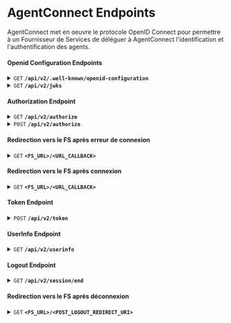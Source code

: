 # AgentConnect Endpoints

AgentConnect met en oeuvre le protocole OpenID Connect pour permettre à un Fournisseur de Services de déléguer à AgentConnect l'identification et l'authentification des agents.

#### Openid Configuration Endpoints

<details>
 <summary><code>GET</code> <code><b>/api/v2/.well-known/openid-configuration</b></code> </summary>

##### Description

Implémente la requête de `Provider Configuration`

https://openid.net/specs/openid-connect-discovery-1_0.html#ProviderConfigurationRequest

##### Paramètres

> Aucun

##### Réponses

> | code http     | content-type                      |réponse                                                            |
> |---------------|-----------------------------------|---------------------------------------------------------------------|
> | `200`       | `application/json;charset=utf-8`        | Document JSON décrivant la configuration d'AgentConnect |

##### Exemple d'appel

> ```
> GET /api/v2/.well-known/openid-configuration HTTP/1.1
> Host: fca.integ01.dev-agentconnect.fr
> ```

Configuration AgentConnect sur l'environnement d'intégration: 

https://fca.integ01.dev-agentconnect.fr/api/v2/.well-known/openid-configuration

</details>

<details>
 <summary><code>GET</code> <code><b>/api/v2/jwks</b></code> </summary>

##### Description

Liste les clés de signature utilisées par AgentConnect

##### Paramètres

> Aucun

> | code http     | content-type                      |réponse                                                            |
> |---------------|-----------------------------------|---------------------------------------------------------------------|
> | `200`       | `application/json;charset=utf-8`        | Document JSON décrivant les clés de signature d'AgentConnect |

##### Exemple d'appel

> ```
> GET /api/v2/jwks HTTP/1.1
> Host: fca.integ01.dev-agentconnect.fr
> ```

Clés AgentConnect sur l'environnement d'intégration: 

https://fca.integ01.dev-agentconnect.fr/api/v2/jwks

</details>

#### Authorization Endpoint

<details>
 <summary><code>GET</code> <code><b>/api/v2/authorize</b></code> </summary>

##### Description

Implémente le `Authorization Endpoint` de Openid Connect:

https://openid.net/specs/openid-connect-core-1_0.html#AuthorizationEndpoint

##### Paramètres

> | nom | requis/optionnel | type de données | description |
> |--------|-----------|----------------|------------------------------------------------------|
> | `response_type` | requis | string | `code` |
> | `client_id` | requis | string | `<CLIENT_ID>` Identifiant du FS, communiqué lors de son inscription auprès de AC |
> | `redirect_uri` | requis | string |` <FS_URL>%2F<URL_CALLBACK>` Url de retour vers le FS (encodée), communiquée lors de son inscription auprès de AC |
> | `acr_values` | requis | string | `eidas1` AgentConnect ne garantie que le niveau faible d'eIDAS |
> | `scope` | requis | string | `<SCOPES>` Liste des scopes demandés séparés par des espaces (%20 au format unicode dans l'URL) ou des '+' |
> | `claims` | optionnel | string | `<CLAIMS>` Objet JSON encodé décrivant les claims demandés ([Voir spécification Openid Connect](https://openid.net/specs/openid-connect-core-1_0.html#ClaimsParameter)) |
> | `state` | requis | string (minimum 32 caractères) | `<STATE>` Champ obligatoire, généré aléatoirement par le FS, que AC renvoie tel quel dans la redirection qui suit l'authentification, pour être ensuite vérifié par le FS. Il est utilisé afin d’empêcher l’exploitation de failles CSRF |
> | `nonce` | requis | string (minimum 32 caractères) | `<NONCE>` Champ obligatoire, généré aléatoirement par le FS que FC renvoie tel quel dans la réponse à l'appel au `Token Endpoint`, pour être ensuite vérifié par le FS. Il est utilisé pour empêcher les attaques par rejeu |
> | `prompt` | optionnel | string | `login` si le FS veut forcer la reauthentification au FI. Par défaut, le FI réutilisera une session existante sans demander une reconnexion. (Single Sign-On côté FI) |

##### Réponses

> | code http     | content-type                      |réponse                                                            |
> |---------------|-----------------------------------|---------------------------------------------------------------------|
> | `303` (succès)        | `text/html;charset=UTF-8`        | Redirection vers la page de recherche des FI `/api/v2/interaction/{interactionHash}` où {interactionHash} est un hash lié à la session de l'usager |
> | `303` (erreur) | `text/html;charset=UTF-8`        | [Redirection vers le FS après erreur de connexion](#redirection-vers-le-fs-après-erreur-de-connexion) |
> | `400` (mauvais format)| `text/html;charset=UTF-8`        | La page d'erreur avec code `Y000400` est affichée en cas de mauvais format |

##### Exemple d'appel

> ```
> GET /api/v2/authorize?response_type=code&prompt=login&acr_values=eidas1&
> scope=openid+uid+given_name+usual_name+email&
> claims=%7B%22id_token%22%3A%7B%22amr%22%3A%7B%22essential%22%3Atrue%7D%7D%7D&
> client_id=6925fb8143c76eded44d32b40c0cb1006065f7f003de52712b78985704f39950&
> redirect_uri=https%3A%2F%2Ffsa1v2.integ01.dev-agentconnect.fr%2Foidc-callback&
> state=9ed67ae42fdc5d0a6867a5425a284745f4f73ce8b6edf76e453487aa1b73cc89&
> nonce=7db9b35458f2288bade947791f1c8fa2d02954f8eb7d9909dc68784f7c4aea29 HTTP/1.1
> Host: fca.integ01.dev-agentconnect.fr
> ```

</details>

<details>
 <summary><code>POST</code> <code><b>/api/v2/authorize</b></code> </summary>

##### Description

Implémente le `Authorization Endpoint` de Openid Connect:

https://openid.net/specs/openid-connect-core-1_0.html#AuthorizationEndpoint

##### Entête

> | nom | requis/optionnel | valeur |
> |----------------|--------|-------------------------------------|
> | `Content-Type` | requis | `application/x-www-form-urlencoded` |

##### Body

> | nom | requis/optionnel | type de données | description |
> |--------|-----------|----------------|------------------------------------------------------|
> | `response_type` | requis | string | `code` |
> | `client_id` | requis | string | `<CLIENT_ID>` Identifiant du FS, communiqué lors de son inscription auprès de AC |
> | `redirect_uri` | requis | string |`<FS_URL>%2F<URL_CALLBACK>` Url de retour vers le FS (encodée), communiquée lors de son inscription auprès de AC |
> | `acr_values` | requis | string | `eidas1` AgentConnect ne garantie que le niveau faible d'eIDAS |
> | `scope` | requis | string | `<SCOPES>` Liste des scopes demandés séparés par des espaces (%20 au format unicode dans l'URL) ou des '+' |
> | `claims` | optionnel | string | `<CLAIMS>` Objet JSON encodé décrivant les claims demandés ([Voir spécification Openid Connect](https://openid.net/specs/openid-connect-core-1_0.html#ClaimsParameter)) |
> | `state` | requis | string (minimum 32 caractères) | `<STATE>` Champ obligatoire, généré aléatoirement par le FS, que AC renvoie tel quel dans la redirection qui suit l'authentification, pour être ensuite vérifié par le FS. Il est utilisé afin d’empêcher l’exploitation de failles CSRF |
> | `nonce` | requis | string (minimum 32 caractères) | `<NONCE>` Champ obligatoire, généré aléatoirement par le FS que FC renvoie tel quel dans la réponse à l'appel au `Token Endpoint`, pour être ensuite vérifié par le FS. Il est utilisé pour empêcher les attaques par rejeu |
> | `prompt` | optionnel | string | `login` si le FS veut forcer la reauthentification au FI. Par défaut, le FI réutilisera une session existante sans demander une reconnexion. (Single Sign-On côté FI) |

##### Réponses

> | code http     | content-type                      |réponse                                                            |
> |---------------|-----------------------------------|---------------------------------------------------------------------|
> | `303` (succès)        | `text/html;charset=UTF-8`        | Redirection vers la page de recherche des FI `/api/v2/interaction/{interactionHash}` où {interactionHash} est un hash lié à la session de l'usager |
> | `303` (erreur) | `text/html;charset=UTF-8`        | [Redirection vers le FS après erreur de connexion](#redirection-vers-le-fs-après-erreur-de-connexion) |
> | `400` (mauvais format)| `text/html;charset=UTF-8`        | La page d'erreur avec code `Y000400` est affichée en cas de mauvais format |

##### Exemple d'appel

> ```
> POST /api/v2/authorize HTTP/1.1
> Host: fca.integ01.dev-agentconnect.fr
> Content-Type: application/x-www-form-urlencoded
>
> response_type=code&prompt=login&acr_values=eidas1&
> scope=openid+uid+given_name+usual_name+email&
> claims=%7B%22id_token%22%3A%7B%22amr%22%3A%7B%22essential%22%3Atrue%7D%7D%7D&
> client_id=6925fb8143c76eded44d32b40c0cb1006065f7f003de52712b78985704f39950&
> redirect_uri=https%3A%2F%2Ffsa1v2.integ01.dev-agentconnect.fr%2Foidc-callback&
> state=9ed67ae42fdc5d0a6867a5425a284745f4f73ce8b6edf76e453487aa1b73cc89&
> nonce=7db9b35458f2288bade947791f1c8fa2d02954f8eb7d9909dc68784f7c4aea29
> ```

</details>

#### Redirection vers le FS après erreur de connexion

<details>
 <summary><code>GET</code> <code><b>&lt;FS_URL&gt;/&lt;URL_CALLBACK&gt;</b></code> </summary>

##### Description

Redirection vers le FS après une erreur de connexion.

AgentConnect renvoie le code d'erreur, la description de l'erreur et le state.

##### Paramètres

> | nom | requis/optionnel | type de données | description |
> |--------|-----------|----------------|------------------------------------------------------|
> | `error` | requis | string | code d'erreur |
> | `error_description` | requis | string | description de l'erreur |
> | `state` | requis | string (minimum 32 caractères) | `<STATE>` communiqué par par le FS dans l'appel au `Authorization Endpoint`. Cette information est à vérifier par le FS, afin d’empêcher l’exploitation de failles CSRF |

##### Exemple d'appel

Exemple de retour vers le FS de mock

> ```
> GET /oidc-callback?state=9ed67ae42fdc5d0a6867a5425a284745f4f73ce8b6edf76e453487aa1b73cc89
> error_description=User+auth+aborted&error=access_denied HTTP/1.1
> Host: fsa1v2.integ01.dev-agentconnect.fr
> ```

</details>


#### Redirection vers le FS après connexion

<details>
 <summary><code>GET</code> <code><b>&lt;FS_URL&gt;/&lt;URL_CALLBACK&gt;</b></code> </summary>

##### Description

Redirection vers le FS après connexion chez le FI.

AgentConnect renvoie le code d'autorisation et le state.

##### Paramètres

> | nom | requis/optionnel | type de données | description |
> |--------|-----------|----------------|------------------------------------------------------|
> | `code` | requis | string | `<AUTHZ_CODE>` code d'autorisation à transmettre au `Token Endpoint` |
> | `state` | requis | string (minimum 32 caractères) | `<STATE>` communiqué par par le FS dans l'appel au `Authorization Endpoint`. Cette information est à vérifier par le FS, afin d’empêcher l’exploitation de failles CSRF |

##### Exemple d'appel

Exemple de retour vers le FS de mock

> ```
> GET /oidc-callback?code=_DOF10msXreojwyScrXmfqvwp8q3p1G7ZIzatMj60it&
> state=9ed67ae42fdc5d0a6867a5425a284745f4f73ce8b6edf76e453487aa1b73cc89 HTTP/1.1
> Host: fsa1v2.integ01.dev-agentconnect.fr
> ```

</details>

#### Token Endpoint

<details>
 <summary><code>POST</code> <code><b>/api/v2/token</b></code> </summary>

##### Description

Implémente le `Token Endpoint` de Openid Connect:

https://openid.net/specs/openid-connect-core-1_0.html#TokenEndpoint

##### Entête

> | nom | requis/optionnel | valeur |
> |----------------|--------|-------------------------------------|
> | `Content-Type` | requis | `application/x-www-form-urlencoded` |

##### Body

> | nom | requis/optionnel | type de données | description |
> |--------|-----------|----------------|------------------------------------------------------|
> | `grant_type` | requis | string | `authorization_code` |
> | `client_id` | requis | string | `<CLIENT_ID>` Identifiant du FS, communiqué lors de son inscription auprès de AC |
> | `client_secret` | requis | string | `<CLIENT_SECRET>` Le secret du FS, communiqué lors de son inscription auprès de AC |
> | `redirect_uri` | requis | string |` <FS_URL>%2F<URL_CALLBACK>` Url de retour vers le FS (encodée), communiqué lors de l'appel au `Authorization Endpoint` |
> | `code` | requis | string | `<AUTHZ_CODE>` code d'autorisation fourni par AgentConnect après connexion |

##### Réponses

> | code http     | content-type                      |réponse                                                            |
> |---------------|-----------------------------------|---------------------------------------------------------------------|
> | `200`       | `application/json;charset=utf-8`        | La réponse contenant l'access token |
> | `400`       | `application/json;charset=utf-8`        | JSON document décrivant l'origine de l'erreur de format |

##### Format de la réponse en succès

```
{
  'access_token': <ACCESS_TOKEN>,
  'token_type': 'Bearer',
  'expires_in': 60,
  'id_token': <ID_TOKEN>
}
```

Voir le format de l'[id_token](../doc_fs.md#id_token).

</details>

#### UserInfo Endpoint

<details>
 <summary><code>GET</code> <code><b>/api/v2/userinfo</b></code> </summary>

##### Description

Implémente le `UserInfo Endpoint` de Openid Connect:

https://openid.net/specs/openid-connect-core-1_0.html#UserInfo

##### Entête

> | nom | requis/optionnel | valeur |
> |----------------|--------|-------------------------------------|
> | `Authorization` | requis | `Bearer <ACCESS_TOKEN>` où `<ACCESS_TOKEN>` a été communiqué par le `Token Endpoint` |

##### Paramètres

> Aucun

##### Réponses

> | code http     | content-type                      |réponse                                                            |
> |---------------|-----------------------------------|---------------------------------------------------------------------|
> | `200`       | `application/jwt`                   | JSON Web Token contenant les claims transmis par le FI  |
> | `400`       | `application/json;charset=utf-8`    | JSON document décrivant l'origine de l'erreur de format |

Voir le format de [userinfo](../doc_fs.md#userinfo).

</details>

#### Logout Endpoint

<details>
 <summary><code>GET</code> <code><b>/api/v2/session/end</b></code> </summary>

##### Description

Implémente le `Logout Endpoint` de Openid Connect:

http://openid.net/specs/openid-connect-session-1_0.html#RPLogout

:warning: Cet appel doit être réalisé via une redirection dans le navigateur de l'agent, afin d'expirer les cookies de session AgentConnect et FI.

##### Paramètres

> | nom | requis/optionnel | type de données | description |
> |--------|-----------|----------------|------------------------------------------------------|
> | `id_token_hint` | requis | string | `<ID_TOKEN>` contenu dans la réponse du `Token Endpoint` |
> | `state` | requis | string | `<STATE>` Champ obligatoire, généré aléatoirement par le FS, que AC renvoie tel quel dans la redirection qui suit la déconnexion, pour être ensuite vérifié par le FS. Il est utilisé afin d’empêcher l’exploitation de failles CSRF |
> | `post_logout_redirect_uri` | requis | string | `<POST_LOGOUT_REDIRECT_URI>` L'URL de redirection vers le FS après la déconnexion à AgentConnect |

##### Réponses

> | code http     | content-type                      |réponse                                                            |
> |---------------|-----------------------------------|-------------------------------------------------------------------|
> | `303`         | `text/html;charset=UTF-8`         | Redirection vers le FI pour déconnexion, puis [redirection vers le FS après déconnexion](#redirection-vers-le-fs-après-déconnexion) |

##### Exemple d'appel

> ```
> GET /api/v2/session/end?id_token_hint=eyJhbGciOiJIUzI1NiIsInR5cCI6IkpXVCJ9.eyJzdWIiOiI3MDRlMDI0Mj
> I5MDE1ZDJiZDQ3ZjdhNWU1YWIwNWIzNWM4MzM2YWI0MDNjMzgwMjI5ODVmOGNmYWRjODZmZTkxIiwiYW1yIjpbInB3ZCJdLCJ
> hdXRoX3RpbWUiOjE2Njg1MzAzMjYsImFjciI6ImVpZGFzMSIsIm5vbmNlIjoiYWZjODFmZGExZmJiNmQzYzg3NmFmNzVjNzM3
> YTEzMDdhMWIyOWJhMDg3M2VmYTA1OWU0NTM1ZDEyMmM5ZGI1YSIsImF0X2hhc2giOiJJVEJTV1J2NW1HRmxxTGQ0Sm5nbnRnI
> iwiYXVkIjoiNjkyNWZiODE0M2M3NmVkZWQ0NGQzMmI0MGMwY2IxMDA2MDY1ZjdmMDAzZGU1MjcxMmI3ODk4NTcwNGYzOTk1MC
> IsImV4cCI6MTY2ODUzMDM4NiwiaWF0IjoxNjY4NTMwMzI2LCJpc3MiOiJodHRwczovL2ZjYS5pbnRlZzAxLmRldi1hZ2VudGN
> vbm5lY3QuZnIvYXBpL3YyIn0.hg1n4WJbzZECwz4VldAybXYreEXJ4fxpSWqDs9V4tTk&
> state=3b7bd7fb38ccab89864563f17a89c4cb3bd400164ce828b4cfc2cb01ce8ed9da&
> post_logout_redirect_uri=https%3A%2F%2Ffsa1v2.integ01.dev-agentconnect.fr%2Flogout-callback HTTP/1.1
> Host: fca.integ01.dev-agentconnect.fr
> ```

</details>

#### Redirection vers le FS après déconnexion

<details>
 <summary><code>GET</code> <code><b>&lt;FS_URL&gt;/&lt;POST_LOGOUT_REDIRECT_URI&gt;</b></code> </summary>

##### Description

Redirection vers le FS après déconnexion.

AgentConnect renvoie le state communiqué par le FS lors de la demande de déconnexion.

##### Paramètres

> | nom | requis/optionnel | type de données | description |
> |--------|-----------|----------------|------------------------------------------------------|
> | `state` | requis | string (minimum 32 caractères) | `<STATE>` communiqué par par le FS dans l'appel au `Logout Endpoint`. Cette information est à vérifier par le FS, afin d’empêcher l’exploitation de failles CSRF | |

##### Exemple d'appel

Exemple de retour vers le FS de mock à déconnexion

> ```
> GET /logout-callback?state=3b7bd7fb38ccab89864563f17a89c4cb3bd400164ce828b4cfc2cb01ce8ed9da HTTP/1.1
> Host: fsa1v2.integ01.dev-agentconnect.fr
> ```

</details>